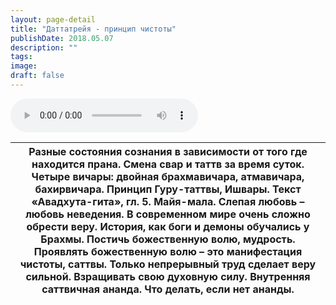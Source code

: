 ```yaml
---
layout: page-detail
title: "Даттатрейя - принцип чистоты"
publishDate: 2018.05.07
description: ""
tags:
image:
draft: false
---
```


<audio title="2018.05.07 - Даттатрейя - принцип чистоты.mp3" src="https://filer-api.advayta.org/v1.0/public/files/74557" controls=""></audio>

| Разные состояния сознания в зависимости от того где находится прана. Смена свар и таттв за время суток. Четыре вичары: двойная брахмавичара, атмавичара, бахирвичара. Принцип Гуру-таттвы, Ишвары.  Текст «Авадхута-гита», гл. 5\. Майя-мала. Слепая любовь – любовь неведения. В современном мире очень сложно обрести веру. История, как боги и демоны обучались у Брахмы. Постичь божественную волю, мудрость. Проявлять божественную волю – это манифестация чистоты, саттвы. Только непрерывный труд сделает веру сильной. Взращивать свою духовную силу. Внутренняя саттвичная ананда. Что делать, если нет ананды. |
| ------------------------------------------------------------------------------------------------------------------------------------------------------------------------------------------------------------------------------------------------------------------------------------------------------------------------------------------------------------------------------------------------------------------------------------------------------------------------------------------------------------------------------------------------------------------------------------------------------------------------- |

  
